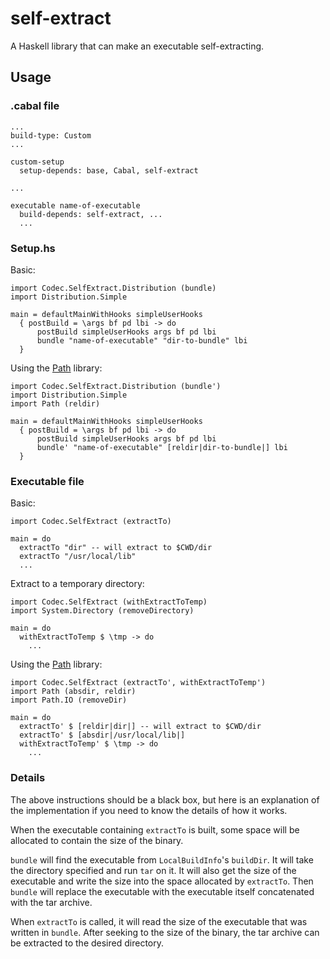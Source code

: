 # self-extract

A Haskell library that can make an executable self-extracting.

## Usage

### .cabal file

```
...
build-type: Custom
...

custom-setup
  setup-depends: base, Cabal, self-extract

...

executable name-of-executable
  build-depends: self-extract, ...
  ...
```

### Setup.hs

Basic:

```
import Codec.SelfExtract.Distribution (bundle)
import Distribution.Simple

main = defaultMainWithHooks simpleUserHooks
  { postBuild = \args bf pd lbi -> do
      postBuild simpleUserHooks args bf pd lbi
      bundle "name-of-executable" "dir-to-bundle" lbi
  }
```

Using the [Path](https://hackage.haskell.org/package/path-0.6.1) library:

```
import Codec.SelfExtract.Distribution (bundle')
import Distribution.Simple
import Path (reldir)

main = defaultMainWithHooks simpleUserHooks
  { postBuild = \args bf pd lbi -> do
      postBuild simpleUserHooks args bf pd lbi
      bundle' "name-of-executable" [reldir|dir-to-bundle|] lbi
  }
```

### Executable file

Basic:

```
import Codec.SelfExtract (extractTo)

main = do
  extractTo "dir" -- will extract to $CWD/dir
  extractTo "/usr/local/lib"
  ...
```

Extract to a temporary directory:

```
import Codec.SelfExtract (withExtractToTemp)
import System.Directory (removeDirectory)

main = do
  withExtractToTemp $ \tmp -> do
    ...
```

Using the [Path](https://hackage.haskell.org/package/path-0.6.1) library:

```
import Codec.SelfExtract (extractTo', withExtractToTemp')
import Path (absdir, reldir)
import Path.IO (removeDir)

main = do
  extractTo' $ [reldir|dir|] -- will extract to $CWD/dir
  extractTo' $ [absdir|/usr/local/lib|]
  withExtractToTemp' $ \tmp -> do
    ...
```

### Details

The above instructions should be a black box, but here is an explanation of the implementation
if you need to know the details of how it works.

When the executable containing `extractTo` is built, some space will be allocated to contain the
size of the binary.

`bundle` will find the executable from `LocalBuildInfo`'s `buildDir`. It will take the directory
specified and run `tar` on it. It will also get the size of the executable and write the size into
the space allocated by `extractTo`. Then `bundle` will replace the executable with the executable
itself concatenated with the tar archive.

When `extractTo` is called, it will read the size of the executable that was written in `bundle`.
After seeking to the size of the binary, the tar archive can be extracted to the desired directory.
